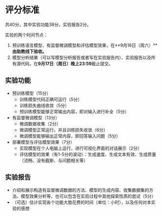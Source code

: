 # 评分标准

共40分，其中实验功能38分，实验报告2分。

实验的两个时间节点：

1. 预训练语言模型、有监督微调模型和评估模型效果，在**9月16日（周六）****由助教线下验收。**
2. 模型分析结果（可以写模型分析报告或者写在实验报告内）、实验报告以及所有源代码，在**9月17日（周日）晚上23:59**截止提交。

## 实验功能

* 预训练模型（15分）
  * 训练模型代码正确可运行（5分）
  * 训练损失曲线收敛（5分）
  * 预训练模型能够正常输出内容，即对输入进行补全（5分）
* 有监督微调模型（13分）
  * 微调数据收集（2分）
  * 微调模型正常运行，并且训练损失收敛（6分）
  * 微调模型能够输出正常内容，即回答输入问题（5分）
* 部署模型与评估模型效果（7分）
  * 实现模型在个人电脑上运行，进行可视化界面的对话展示（2分）
  * 评估模型的效果（有1-5分的波动）：生成速度、生成文本有效、生成质量（流畅、没有截断、与问题相关等）

## 实验报告

* 介绍和展示构造有监督微调数据的方法、模型的生成内容、收集数据集的方法、模型效果分析等，也可以包含在实验过程中其他探索性质的尝试（5分）
* （可选）估计实现各个功能大致花费的时间（单位：小时），以及任何对本实验的感想
